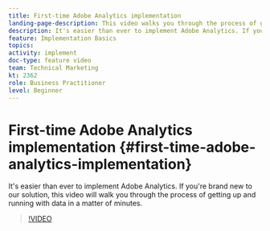 ```yaml
---
title: First-time Adobe Analytics implementation
landing-page-description: This video walks you through the process of getting up and running with Adobe Analytics data in a matter of minutes.
description: It's easier than ever to implement Adobe Analytics. If you're brand new to our solution, this video will walk you through the process of getting up and running with data in a matter of minutes.
feature: Implementation Basics
topics: 
activity: implement
doc-type: feature video
team: Technical Marketing
kt: 2362
role: Business Practitioner
level: Beginner
---
```


# First-time Adobe Analytics implementation {#first-time-adobe-analytics-implementation}

It's easier than ever to implement Adobe Analytics. If you're brand new to our solution, this video will walk you through the process of getting up and running with data in a matter of minutes.

>[!VIDEO](https://video.tv.adobe.com/v/25456/?quality=12)
